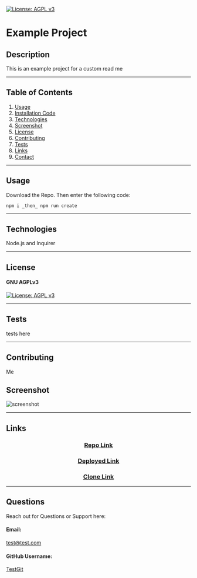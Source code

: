 
<a id="badges"></a>
[![License: AGPL v3](https://img.shields.io/badge/License-AGPL%20v3-blue.svg)](https://www.gnu.org/licenses/agpl-3.0)


# Example Project

## Description

This is an example project for a custom read me

---

## Table of Contents

1. [Usage](#usage)
1. [Installation Code](#installation)
1. [Technologies](#technologies)
1. [Screenshot](#screenshot)
1. [License](#license)
1. [Contributing](#contributing)
1. [Tests](#tests)
1. [Links](#links)
1. [Contact](#contact)

---

<a id="usage"></a>

## Usage

Download the Repo.  Then enter the following code:

<a id="installation"></a>

```
npm i _then_ npm run create
```

---

<a id="technologies"></a>

## Technologies

Node.js and Inquirer

---


<a id="license"></a>

## License

#### GNU AGPLv3

[![License: AGPL v3](https://img.shields.io/badge/License-AGPL%20v3-blue.svg)](https://www.gnu.org/licenses/agpl-3.0)

---


<a id="tests"></a>

## Tests

tests here

---

<a id="contributing"></a>

## Contributing

Me


<a id="screenshot"></a>

## Screenshot

![screenshot](./assets/images/screenshot.png)

---


<a id="links"></a>

## Links

<div align="center">

### [Repo Link](url)

### [Deployed Link](url)

### [Clone Link](url)

</div>

---

<a id="support"></a>

## Questions

Reach out for Questions or Support here:
#### Email: 

test@test.com

#### GitHub Username: 

[TestGit](url)

